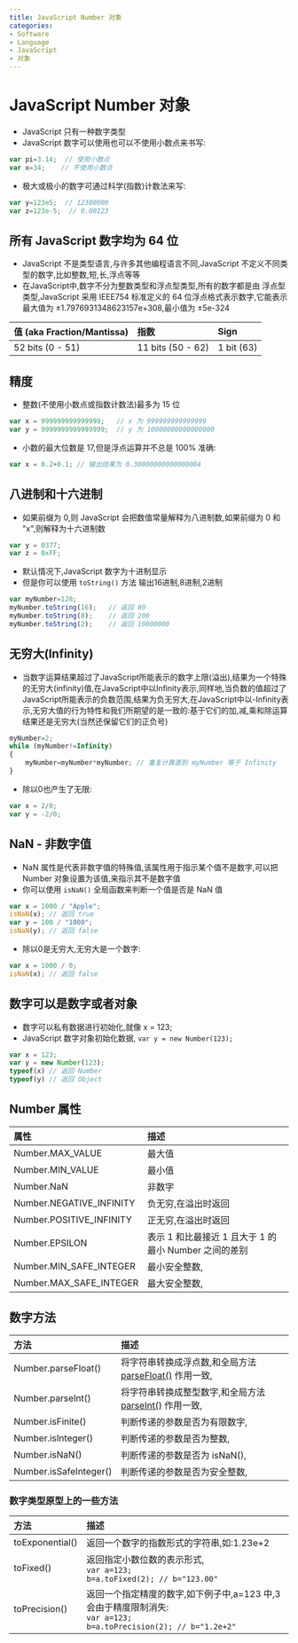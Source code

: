 ```yaml
---
title: JavaScript Number 对象
categories:
- Software
- Language
- JavaScript
- 对象
---
```

# JavaScript Number 对象

- JavaScript 只有一种数字类型
- JavaScript 数字可以使用也可以不使用小数点来书写:

```js
var pi=3.14;  // 使用小数点
var x=34;    // 不使用小数点
```

- 极大或极小的数字可通过科学(指数)计数法来写:

```js
var y=123e5;  // 12300000
var z=123e-5;  // 0.00123
```

## 所有 JavaScript 数字均为 64 位

- JavaScript 不是类型语言,与许多其他编程语言不同,JavaScript 不定义不同类型的数字,比如整数,短,长,浮点等等
- 在JavaScript中,数字不分为整数类型和浮点型类型,所有的数字都是由 浮点型类型,JavaScript 采用 IEEE754 标准定义的 64 位浮点格式表示数字,它能表示最大值为 ±1.7976931348623157e+308,最小值为 ±5e-324

| 值 (aka Fraction/Mantissa) | 指数              | Sign       |
| :------------------------- | :---------------- | :--------- |
| 52 bits (0 - 51)           | 11 bits (50 - 62) | 1 bit (63) |

## 精度

- 整数(不使用小数点或指数计数法)最多为 15 位

```js
var x = 999999999999999;   // x 为 999999999999999
var y = 9999999999999999;  // y 为 10000000000000000
```

- 小数的最大位数是 17,但是浮点运算并不总是 100% 准确:

```js
var x = 0.2+0.1; // 输出结果为 0.30000000000000004
```

## 八进制和十六进制

- 如果前缀为 0,则 JavaScript 会把数值常量解释为八进制数,如果前缀为 0 和 "x",则解释为十六进制数

```js
var y = 0377;
var z = 0xFF;
```

- 默认情况下,JavaScript 数字为十进制显示
- 但是你可以使用 `toString()` 方法 输出16进制,8进制,2进制

```js
var myNumber=128;
myNumber.toString(16);   // 返回 80
myNumber.toString(8);    // 返回 200
myNumber.toString(2);    // 返回 10000000
```

## 无穷大(Infinity)

- 当数字运算结果超过了JavaScript所能表示的数字上限(溢出),结果为一个特殊的无穷大(infinity)值,在JavaScript中以Infinity表示,同样地,当负数的值超过了JavaScript所能表示的负数范围,结果为负无穷大,在JavaScript中以-Infinity表示,无穷大值的行为特性和我们所期望的是一致的:基于它们的加,减,乘和除运算结果还是无穷大(当然还保留它们的正负号)

```js
myNumber=2;
while (myNumber!=Infinity)
{
    myNumber=myNumber*myNumber; // 重复计算直到 myNumber 等于 Infinity
}
```

- 除以0也产生了无限:

```js
var x = 2/0;
var y = -2/0;
```

## NaN - 非数字值

- NaN 属性是代表非数字值的特殊值,该属性用于指示某个值不是数字,可以把 Number 对象设置为该值,来指示其不是数字值
- 你可以使用 `isNaN()` 全局函数来判断一个值是否是 NaN 值

```js
var x = 1000 / "Apple";
isNaN(x); // 返回 true
var y = 100 / "1000";
isNaN(y); // 返回 false
```

- 除以0是无穷大,无穷大是一个数字:

```js
var x = 1000 / 0;
isNaN(x); // 返回 false
```

## 数字可以是数字或者对象

- 数字可以私有数据进行初始化,就像 x = 123;
- JavaScript 数字对象初始化数据, `var y = new Number(123);`

```js
var x = 123;
var y = new Number(123);
typeof(x) // 返回 Number
typeof(y) // 返回 Object
```

## Number 属性

| 属性                     | 描述                                                  |
| :----------------------- | :---------------------------------------------------- |
| Number.MAX_VALUE         | 最大值                                                |
| Number.MIN_VALUE         | 最小值                                                |
| Number.NaN               | 非数字                                                |
| Number.NEGATIVE_INFINITY | 负无穷,在溢出时返回                                  |
| Number.POSITIVE_INFINITY | 正无穷,在溢出时返回                                  |
| Number.EPSILON           | 表示 1 和比最接近 1 且大于 1 的最小 Number 之间的差别 |
| Number.MIN_SAFE_INTEGER  | 最小安全整数,                                        |
| Number.MAX_SAFE_INTEGER  | 最大安全整数,                                        |

## 数字方法

| 方法                   | 描述                                                         |
| :--------------------- | :----------------------------------------------------------- |
| Number.parseFloat()    | 将字符串转换成浮点数,和全局方法 [parseFloat()](https://www.runoob.com/jsref/jsref-parsefloat.html) 作用一致, |
| Number.parseInt()      | 将字符串转换成整型数字,和全局方法 [parseInt()](https://www.runoob.com/jsref/jsref-parseint.html) 作用一致, |
| Number.isFinite()      | 判断传递的参数是否为有限数字,                               |
| Number.isInteger()     | 判断传递的参数是否为整数,                                   |
| Number.isNaN()         | 判断传递的参数是否为 isNaN(),                               |
| Number.isSafeInteger() | 判断传递的参数是否为安全整数,                               |

### 数字类型原型上的一些方法

| 方法            | 描述                                                         |
| :-------------- | :----------------------------------------------------------- |
| toExponential() | 返回一个数字的指数形式的字符串,如:1.23e+2                  |
| toFixed()       | 返回指定小数位数的表示形式,<br>`var a=123; `<br>`b=a.toFixed(2); // b="123.00"` |
| toPrecision()   | 返回一个指定精度的数字,如下例子中,a=123 中,3会由于精度限制消失:<br>`var a=123;`<br>` b=a.toPrecision(2); // b="1.2e+2"   ` |
